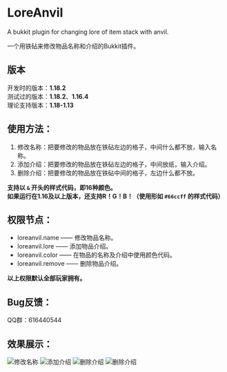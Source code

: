# LoreAnvil
A bukkit plugin for changing lore of item stack with anvil.

一个用铁砧来修改物品名称和介绍的Bukkit插件。

## 版本
开发时的版本：**1.18.2**  
测试过的版本：**1.18.2**、**1.16.4**  
理论支持版本：**1.18-1.13**

## 使用方法：

1. 修改名称：把要修改的物品放在铁砧左边的格子，中间什么都不放，输入名称。
2. 添加介绍：把要修改的物品放在铁砧左边的格子，中间放纸，输入介绍。
3. 删除介绍：把要修改的物品放在铁砧中间的格子，左边什么都不放。

**支持以 `&` 开头的样式代码，即16种颜色。**  
**如果运行在1.16及以上版本，还支持R！G！B！（使用形如 `#66ccff` 的样式代码）**

## 权限节点：
- loreanvil.name —— 修改物品名称。
- loreanvil.lore —— 添加物品介绍。
- loreanvil.color —— 在物品的名称及介绍中使用颜色代码。
- loreanvil.remove —— 删除物品介绍。

**以上权限默认全部玩家拥有。**

## Bug反馈：

QQ群：616440544

## 效果展示：

![修改名称](https://github.com/qyl27/LoreAnvil/raw/main/img/1.png)
![添加介绍](https://github.com/qyl27/LoreAnvil/raw/main/img/2.png)
![删除介绍](https://github.com/qyl27/LoreAnvil/raw/main/img/3.png)
![删除介绍](https://github.com/qyl27/LoreAnvil/raw/main/img/4.png)